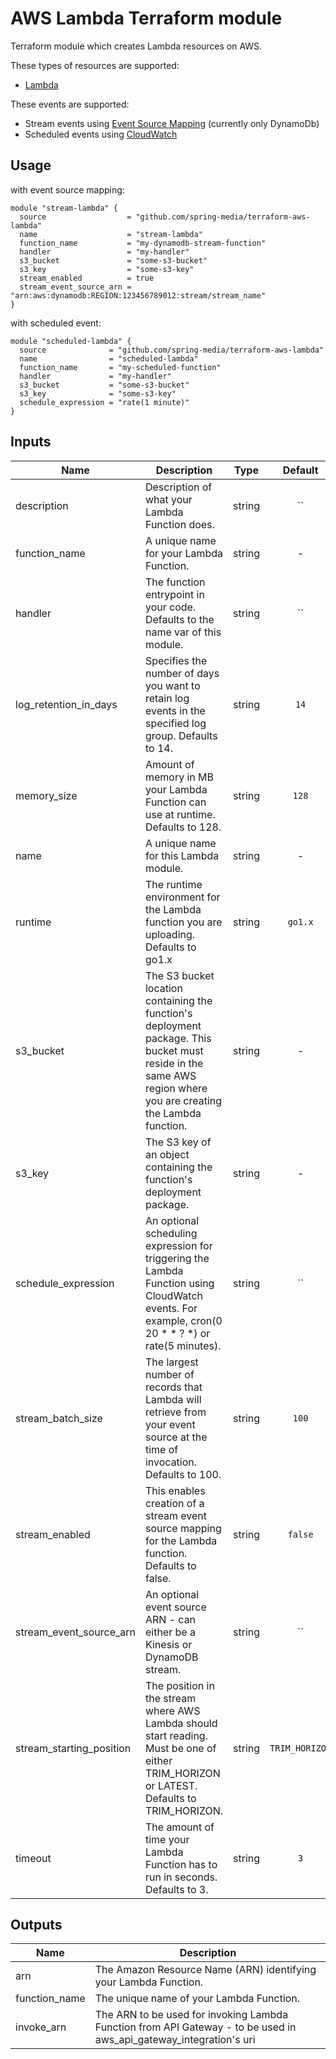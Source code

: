 # AWS Lambda Terraform module

Terraform module which creates Lambda resources on AWS.

These types of resources are supported:

* [Lambda](https://www.terraform.io/docs/providers/aws/r/lambda_function.html)

These events are supported:

* Stream events using [Event Source Mapping](https://www.terraform.io/docs/providers/aws/r/lambda_event_source_mapping.html) (currently only DynamoDb)
* Scheduled events using [CloudWatch](https://www.terraform.io/docs/providers/aws/r/cloudwatch_event_rule.html) 

## Usage

with event source mapping:

```
module "stream-lambda" {
  source                  = "github.com/spring-media/terraform-aws-lambda"
  name                    = "stream-lambda"
  function_name           = "my-dynamodb-stream-function"
  handler                 = "my-handler"
  s3_bucket               = "some-s3-bucket"
  s3_key                  = "some-s3-key"
  stream_enabled          = true
  stream_event_source_arn = "arn:aws:dynamodb:REGION:123456789012:stream/stream_name"
}
```

with scheduled event:

```
module "scheduled-lambda" {
  source              = "github.com/spring-media/terraform-aws-lambda"
  name                = "scheduled-lambda"
  function_name       = "my-scheduled-function"
  handler             = "my-handler"
  s3_bucket           = "some-s3-bucket"
  s3_key              = "some-s3-key"
  schedule_expression = "rate(1 minute)"
}
```

## Inputs

| Name | Description | Type | Default | Required |
|------|-------------|:----:|:-----:|:-----:|
| description | Description of what your Lambda Function does. | string | `` | no |
| function_name | A unique name for your Lambda Function. | string | - | yes |
| handler | The function entrypoint in your code. Defaults to the name var of this module. | string | `` | no |
| log_retention_in_days | Specifies the number of days you want to retain log events in the specified log group. Defaults to 14. | string | `14` | no |
| memory_size | Amount of memory in MB your Lambda Function can use at runtime. Defaults to 128. | string | `128` | no |
| name | A unique name for this Lambda module. | string | - | yes |
| runtime | The runtime environment for the Lambda function you are uploading. Defaults to go1.x | string | `go1.x` | no |
| s3_bucket | The S3 bucket location containing the function's deployment package. This bucket must reside in the same AWS region where you are creating the Lambda function. | string | - | yes |
| s3_key | The S3 key of an object containing the function's deployment package. | string | - | yes |
| schedule_expression | An optional scheduling expression for triggering the Lambda Function using CloudWatch events. For example, cron(0 20 * * ? *) or rate(5 minutes). | string | `` | no |
| stream_batch_size | The largest number of records that Lambda will retrieve from your event source at the time of invocation. Defaults to 100. | string | `100` | no |
| stream_enabled | This enables creation of a stream event source mapping for the Lambda function. Defaults to false. | string | `false` | no |
| stream_event_source_arn | An optional event source ARN - can either be a Kinesis or DynamoDB stream. | string | `` | no |
| stream_starting_position | The position in the stream where AWS Lambda should start reading. Must be one of either TRIM_HORIZON or LATEST. Defaults to TRIM_HORIZON. | string | `TRIM_HORIZON` | no |
| timeout | The amount of time your Lambda Function has to run in seconds. Defaults to 3. | string | `3` | no |

## Outputs

| Name | Description |
|------|-------------|
| arn | The Amazon Resource Name (ARN) identifying your Lambda Function. |
| function_name | The unique name of your Lambda Function. |
| invoke_arn | The ARN to be used for invoking Lambda Function from API Gateway - to be used in aws_api_gateway_integration's uri |
